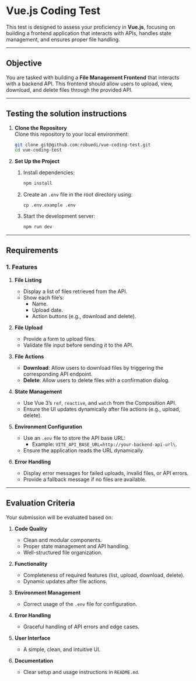 # Vue.js Coding Test

This test is designed to assess your proficiency in **Vue.js**, focusing on building a frontend application that interacts with APIs, handles state management, and ensures proper file handling.

---

## Objective

You are tasked with building a **File Management Frontend** that interacts with a backend API. This frontend should allow users to upload, view, download, and delete files through the provided API.

---

## Testing the solution instructions

1. **Clone the Repository**  
   Clone this repository to your local environment:
   ```bash
   git clone git@github.com:robuedi/vue-coding-test.git
   cd vue-coding-test
   ```

2. **Set Up the Project**  
   1. Install dependencies:
      ```bash
      npm install
      ```
   2. Create an `.env` file in the root directory using:
      ```
      cp .env.example .env
      ```
   3. Start the development server:
      ```bash
      npm run dev
      ```
---

## Requirements

### 1. Features

1. **File Listing**
   - Display a list of files retrieved from the API.
   - Show each file’s:
     - Name.
     - Upload date.
     - Action buttons (e.g., download and delete).

2. **File Upload**
   - Provide a form to upload files.
   - Validate file input before sending it to the API.

3. **File Actions**
   - **Download**: Allow users to download files by triggering the corresponding API endpoint.
   - **Delete**: Allow users to delete files with a confirmation dialog.

4. **State Management**
   - Use Vue 3’s `ref`, `reactive`, and `watch` from the Composition API.
   - Ensure the UI updates dynamically after file actions (e.g., upload, delete).

5. **Environment Configuration**
   - Use an `.env` file to store the API base URL:
     - Example: `VITE_API_BASE_URL=http://your-backend-api-url\`.
   - Ensure the application reads the URL dynamically.

6. **Error Handling**
   - Display error messages for failed uploads, invalid files, or API errors.
   - Provide a fallback message if no files are available.

---

## Evaluation Criteria

Your submission will be evaluated based on:

1. **Code Quality**
   - Clean and modular components.
   - Proper state management and API handling.
   - Well-structured file organization.

2. **Functionality**
   - Completeness of required features (list, upload, download, delete).
   - Dynamic updates after file actions.

3. **Environment Management**
   - Correct usage of the `.env` file for configuration.

4. **Error Handling**
   - Graceful handling of API errors and edge cases.

5. **User Interface**
   - A simple, clean, and intuitive UI.

6. **Documentation**
   - Clear setup and usage instructions in `README.md`.
